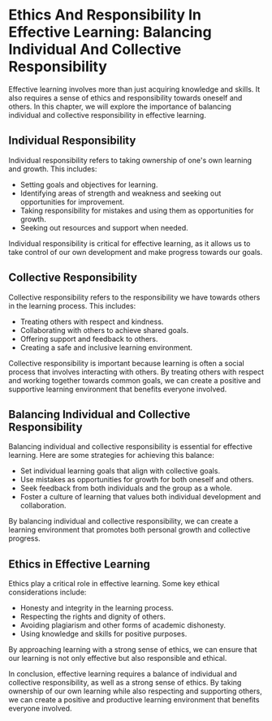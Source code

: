 # Ethics And Responsibility In Effective Learning: Balancing Individual And Collective Responsibility

Effective learning involves more than just acquiring knowledge and skills. It also requires a sense of ethics and responsibility towards oneself and others. In this chapter, we will explore the importance of balancing individual and collective responsibility in effective learning.

## Individual Responsibility

Individual responsibility refers to taking ownership of one's own learning and growth. This includes:

* Setting goals and objectives for learning.
* Identifying areas of strength and weakness and seeking out opportunities for improvement.
* Taking responsibility for mistakes and using them as opportunities for growth.
* Seeking out resources and support when needed.

Individual responsibility is critical for effective learning, as it allows us to take control of our own development and make progress towards our goals.

## Collective Responsibility

Collective responsibility refers to the responsibility we have towards others in the learning process. This includes:

* Treating others with respect and kindness.
* Collaborating with others to achieve shared goals.
* Offering support and feedback to others.
* Creating a safe and inclusive learning environment.

Collective responsibility is important because learning is often a social process that involves interacting with others. By treating others with respect and working together towards common goals, we can create a positive and supportive learning environment that benefits everyone involved.

## Balancing Individual and Collective Responsibility

Balancing individual and collective responsibility is essential for effective learning. Here are some strategies for achieving this balance:

* Set individual learning goals that align with collective goals.
* Use mistakes as opportunities for growth for both oneself and others.
* Seek feedback from both individuals and the group as a whole.
* Foster a culture of learning that values both individual development and collaboration.

By balancing individual and collective responsibility, we can create a learning environment that promotes both personal growth and collective progress.

## Ethics in Effective Learning

Ethics play a critical role in effective learning. Some key ethical considerations include:

* Honesty and integrity in the learning process.
* Respecting the rights and dignity of others.
* Avoiding plagiarism and other forms of academic dishonesty.
* Using knowledge and skills for positive purposes.

By approaching learning with a strong sense of ethics, we can ensure that our learning is not only effective but also responsible and ethical.

In conclusion, effective learning requires a balance of individual and collective responsibility, as well as a strong sense of ethics. By taking ownership of our own learning while also respecting and supporting others, we can create a positive and productive learning environment that benefits everyone involved.
